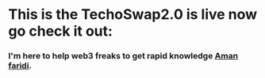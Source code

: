 # This is the TechoSwap2.0 is live now go check it out: 

### I'm here to help web3 freaks to get rapid knowledge [Aman faridi](https://kronozz1.github.io).
